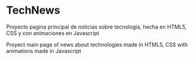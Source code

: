 # TechNews
Proyecto pagina principal de noticias sobre tecnologia, hecha en HTML5, CSS y con animaciones en Javascript

Proyect main page of news about technologies made in HTML5, CSS with animations made in Javascript 
